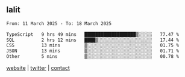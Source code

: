 ## lalit

<!--START_SECTION:waka-->

```txt
From: 11 March 2025 - To: 18 March 2025

TypeScript   9 hrs 49 mins   ███████████████████▒░░░░░   77.47 %
SQL          2 hrs 12 mins   ████▒░░░░░░░░░░░░░░░░░░░░   17.44 %
CSS          13 mins         ▒░░░░░░░░░░░░░░░░░░░░░░░░   01.75 %
JSON         13 mins         ▒░░░░░░░░░░░░░░░░░░░░░░░░   01.71 %
Other        5 mins          ▒░░░░░░░░░░░░░░░░░░░░░░░░   00.78 %
```

<!--END_SECTION:waka-->

[website](https://lalit.sh) | [twitter](https://x.com/@lalitcodes) | [contact](https://lalit.sh/contact)

